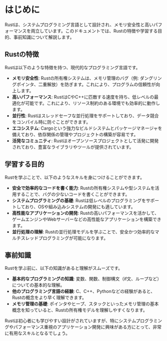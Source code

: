 # はじめに

Rustは、システムプログラミング言語として設計され、メモリ安全性と高いパフォーマンスを両立しています。このドキュメントでは、Rustの特徴や学習する目的、事前知識について解説します。

## Rustの特徴

Rustは以下のような特徴を持つ、現代的なプログラミング言語です。

- **メモリ安全性**: Rustの所有権システムは、メモリ管理のバグ（例: ダングリングポインタ、二重解放）を防ぎます。これにより、プログラムの信頼性が向上します。
- **高いパフォーマンス**: RustはCやC++に匹敵する速度を持ち、低レベルの最適化が可能です。これにより、リソース制約のある環境でも効率的に動作します。
- **並行性**: Rustはスレッドセーフな並行処理をサポートしており、データ競合をコンパイル時に防ぐことができます。
- **エコシステム**: Cargoという強力なビルドシステムとパッケージマネージャを備えており、依存関係の管理やプロジェクトの構築が容易です。
- **活発なコミュニティ**: Rustはオープンソースプロジェクトとして活発に開発されており、豊富なライブラリやツールが提供されています。

## 学習する目的

Rustを学ぶことで、以下のようなスキルを身につけることができます。

- **安全で効率的なコードを書く能力**: Rustの所有権システムや型システムを活用することで、バグの少ないコードを書くことができます。
- **システムプログラミングの基礎**: Rustは低レベルのプログラミングをサポートしており、OSや組み込みシステムの開発にも適しています。
- **高性能なアプリケーションの開発**: Rustの高いパフォーマンスを活かして、ゲームエンジンやWebサーバーなどの高性能なアプリケーションを構築できます。
- **並行処理の理解**: Rustの並行処理モデルを学ぶことで、安全かつ効率的なマルチスレッドプログラミングが可能になります。

## 事前知識

Rustを学ぶ前に、以下の知識があると理解がスムーズです。

- **基本的なプログラミングの知識**: 変数、関数、制御構文（if文、ループなど）についての基本的な理解。
- **他のプログラミング言語の経験**: C、C++、Pythonなどの経験があると、Rustの概念をより早く理解できます。
- **メモリ管理の基礎**: ポインタやヒープ、スタックといったメモリ管理の基本概念を知っていると、Rustの所有権モデルを理解しやすくなります。

Rustは初心者にも学びやすい設計がされていますが、特にシステムプログラミングやパフォーマンス重視のアプリケーション開発に興味がある方にとって、非常に有用なスキルとなるでしょう。
